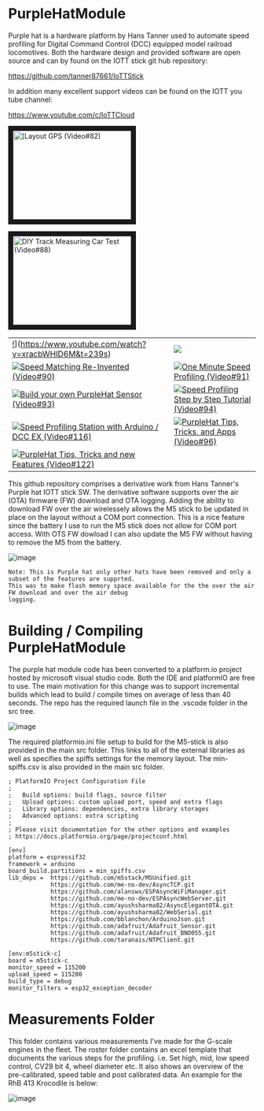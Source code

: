 # PurpleHatModule
Purple hat is a hardware platform by Hans Tanner used to automate speed profiling for Digital Command
Control (DCC) equipped model railroad locomotives.  Both the hardware design and provided software are
open source and can by found on the IOTT stick git hub repository:

https://github.com/tanner87661/IoTTStick

In addition many excellent support videos can be found on the IOTT you tube channel:

https://www.youtube.com/c/IoTTCloud

<a href="http://www.youtube.com/watch?feature=player_embedded&v=xracbWHlD6M&t=239s" target="_blank"><img src="http://i.ytimg.com/vi/xracbWHlD6M&t=239s/0.jpg" alt="[Layout GPS (Video#82)" width="240" height="180" border="10" /></a>

<a href="http://www.youtube.com/watch?feature=player_embedded&v=YqyiDbs_tls" target="_blank"><img src="http://i.ytimg.com/vi/YqyiDbs_tls/0.jpg" alt="DIY Track Measuring Car Test (Video#88)" width="240" height="180" border="10" /></a>


| | |
|---|---|
| [!](https://img.youtube.com/vi/xracbWHlD6M&t=239s/1.jpg)](https://www.youtube.com/watch?v=xracbWHlD6M&t=239s) | [![](https://img.youtube.com/vi/YqyiDbs_tls/1.jpg)](https://www.youtube.com/watch?v=YqyiDbs_tls) |
| [![Speed Matching Re-Invented (Video#90)](https://img.youtube.com/vi/0ds42XWqe9w&t=463s/1.jpg)](https://www.youtube.com/watch?v=0ds42XWqe9w&t=463s) | [![One Minute Speed Profiling (Video#91)](https://img.youtube.com/vi/u_VjYLT28Q0&t=207s/1.jpg)](https://www.youtube.com/watch?v=u_VjYLT28Q0&t=207s) |
| [![Build your own PurpleHat Sensor (Video#93)](https://img.youtube.com/vi/XExpASPmUMI/1.jpg)](https://www.youtube.com/watch?v=XExpASPmUMI) | [![Speed Profiling Step by Step Tutorial (Video#94)](https://img.youtube.com/vi/-WRvbC5DXH4&t=1095s/1.jpg)](https://www.youtube.com/watch?v=-WRvbC5DXH4&t=1095s) |
| [![Speed Profiling Station with Arduino / DCC EX (Video#116)](https://img.youtube.com/vi/pA4SSrq9UFE/1.jpg)](https://www.youtube.com/watch?v=pA4SSrq9UFE) | [![PurpleHat Tips, Tricks, and Apps (Video#96)](https://img.youtube.com/vi/b0Au8o2HQeM&t=313s/1.jpg)](https://www.youtube.com/watch?v=b0Au8o2HQeM&t=313s) |
| [![PurpleHat Tips, Tricks and new Features (Video#122)](https://img.youtube.com/vi/KTQQpCsVA8E&t=46s/1.jpg)](https://www.youtube.com/watch?v=KTQQpCsVA8E&t=46s) | |


This github repository comprises a derivative work from Hans Tanner's Purple hat IOTT stick SW.  The
derivative software supports over the air (OTA) firmware (FW) download and OTA logging. Adding the
ability to download FW over the air wirelessely allows the M5 stick to be updated in place on the layout
without a COM port connection.  This is a nice feature since the battery I use to run the M5 stick does
not allow for COM port access. With OTS FW dowload I can also update the M5 FW without having to remove
the M5 from the battery.

![image](https://github.com/AlgerP572/PurpleHatModule/assets/13104848/e121b220-d1f1-422f-9402-e60637b5293a)

```
Note: This is Purple hat only other hats have been removed and only a subset of the features are supprted.
This was to make flash memory space available for the the over the air FW download and over the air debug
logging.
```

# Building / Compiling PurpleHatModule
The purple hat module code has been converted to a platform.io project hosted by microsoft visual studio code.
Both the IDE and platformIO are free to use.  The main motivation for this change was to support incremental
builds which lead to build / compile times on average of less than 40 seconds.  The repo has the required
launch file in the .vscode folder in the src tree.

![image](https://github.com/AlgerP572/PurpleHatModule/assets/13104848/58a90ea3-a99b-4240-99ad-5c8c3da7cb37)

The required platformio.ini file setup to build for the M5-stick is also provided in the main src folder.  This
links to all of the external libraries as well as specifies the spiffs settings for the memory layout.  The
min-spiffs.csv is also provided in the main src folder.

```
; PlatformIO Project Configuration File
;
;   Build options: build flags, source filter
;   Upload options: custom upload port, speed and extra flags
;   Library options: dependencies, extra library storages
;   Advanced options: extra scripting
;
; Please visit documentation for the other options and examples
; https://docs.platformio.org/page/projectconf.html

[env]
platform = espressif32
framework = arduino
board_build.partitions = min_spiffs.csv
lib_deps =  https://github.com/m5stack/M5Unified.git                                  
            https://github.com/me-no-dev/AsyncTCP.git
            https://github.com/alanswx/ESPAsyncWiFiManager.git
            https://github.com/me-no-dev/ESPAsyncWebServer.git
            https://github.com/ayushsharma82/AsyncElegantOTA.git
            https://github.com/ayushsharma82/WebSerial.git           
            https://github.com/bblanchon/ArduinoJson.git
            https://github.com/adafruit/Adafruit_Sensor.git
            https://github.com/adafruit/Adafruit_BNO055.git
            https://github.com/taranais/NTPClient.git

[env:m5stick-c]
board = m5stick-c
monitor_speed = 115200
upload_speed = 115200
build_type = debug
monitor_filters = esp32_exception_decoder
```


# Measurements Folder
This folder contains various measurements I've made for the G-scale engines in the fleet.  The roster folder contains an excel template that documents the various steps for the profiling. i.e. Set high, mid, low speed control, CV29 bit 4, wheel diameter etc.  It also shows an overview of the pre-calibrated, speed table and post calibrated data. An example for the RhB 413 Krocodile is below:

![image](https://github.com/AlgerP572/PurpleHatModule/assets/13104848/8b91f67d-3675-4337-b381-6c1d26ef4cdb)

